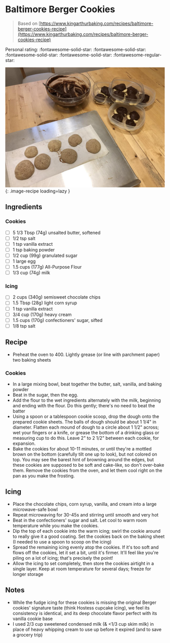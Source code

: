 # Baltimore Berger Cookies

> Based on [https://www.kingarthurbaking.com/recipes/baltimore-berger-cookies-recipe](https://www.kingarthurbaking.com/recipes/baltimore-berger-cookies-recipe)

<!-- {cts} rating=4; (User can specify rating on scale of 1-5) -->

Personal rating: :fontawesome-solid-star: :fontawesome-solid-star: :fontawesome-solid-star: :fontawesome-solid-star: :fontawesome-regular-star:

<!-- {cte} -->

<!-- {cts} name_image=baltimore_berger_cookies.jpeg; (User can specify image name) -->

![baltimore_berger_cookies.jpeg](./baltimore_berger_cookies.jpeg){: .image-recipe loading=lazy }

<!-- {cte} -->

## Ingredients

### Cookies

- [ ] 5 1/3 Tbsp (74g) unsalted butter, softened
- [ ] 1/2 tsp salt
- [ ] 1 tsp vanilla extract
- [ ] 1 tsp baking powder
- [ ] 1/2 cup (99g) granulated sugar
- [ ] 1 large egg
- [ ] 1.5 cups (177g) All-Purpose Flour
- [ ] 1/3 cup (74g) milk

### Icing

- [ ] 2 cups (340g) semisweet chocolate chips
- [ ] 1.5 Tbsp (28g) light corn syrup
- [ ] 1 tsp vanilla extract
- [ ] 3/4 cup (170g) heavy cream
- [ ] 1.5 cups (170g) confectioners' sugar, sifted
- [ ] 1/8 tsp salt

## Recipe

- Preheat the oven to 400. Lightly grease (or line with parchment paper) two baking sheets

### Cookies

- In a large mixing bowl, beat together the butter, salt, vanilla, and baking powder
- Beat in the sugar, then the egg.
- Add the flour to the wet ingredients alternately with the milk, beginning and ending with the flour. Do this gently; there's no need to beat the batter
- Using a spoon or a tablespoon cookie scoop, drop the dough onto the prepared cookie sheets. The balls of dough should be about 1 1/4" in diameter. Flatten each mound of dough to a circle about 1 1/2" across; wet your fingers or a knife, or grease the bottom of a drinking glass or measuring cup to do this. Leave 2" to 2 1/2" between each cookie, for expansion.
- Bake the cookies for about 10-11 minutes, or until they're a mottled brown on the bottom (carefully tilt one up to look), but not colored on top. You may see the barest hint of browning around the edges, but these cookies are supposed to be soft and cake-like, so don't over-bake them. Remove the cookies from the oven, and let them cool right on the pan as you make the frosting.

## Icing

- Place the chocolate chips, corn syrup, vanilla, and cream into a large microwave-safe bowl
- Repeat microwaving for 30-45s and stirring until smooth and very hot
- Beat in the confectioners' sugar and salt. Let cool to warm room temperature while you make the cookies.
- Dip the top of each cookie into the warm icing; swirl the cookie around to really give it a good coating. Set the cookies back on the baking sheet (I needed to use a spoon to scoop on the icing)
- Spread the remaining icing evenly atop the cookies. If it's too soft and flows off the cookies, let it set a bit, until it's firmer. It'll feel like you're piling on a lot of icing; that's precisely the point!
- Allow the icing to set completely, then store the cookies airtight in a single layer. Keep at room temperature for several days; freeze for longer storage

## Notes

- While the fudge icing for these cookies is missing the original Berger cookies' signature taste (think Hostess cupcake icing), we feel its consistency is identical, and its deep chocolate flavor perfect with its vanilla cookie base
- I used 2/3 cup sweetened condensed milk (& \<1/3 cup skim milk) in place of heavy whipping cream to use up before it expired (and to save a grocery trip)
